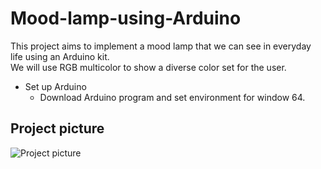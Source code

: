 # Mood-lamp-using-Arduino

This project aims to implement a mood lamp that we can see in everyday life using an Arduino kit.    
We will use RGB multicolor to show a diverse color set for the user.   

* Set up Arduino
    * Download Arduino program and set environment for window 64.

## Project picture

![Project picture](https://github.com/ijaejun1025/Mood_lamp-Arduino/assets/154036705/e59e756c-ece1-41d0-8c31-a5394e98f397)
